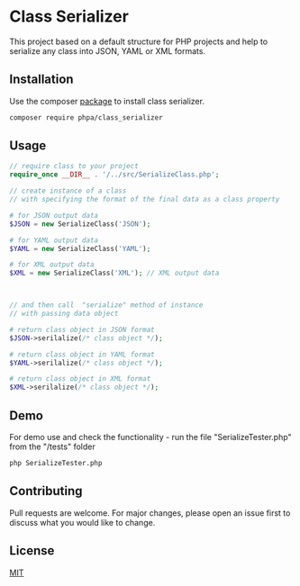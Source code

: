 Class Serializer
===============

This project based on a default structure for PHP projects and help to serialize any class into JSON, YAML or XML formats.  



## Installation

Use the composer [package](https://packagist.org/packages/gideonazure/class_serializer) to install class serializer.

```bash
composer require phpa/class_serializer
```


## Usage

```php
// require class to your project
require_once __DIR__ . '/../src/SerializeClass.php';

// create instance of a class
// with specifying the format of the final data as a class property

# for JSON output data
$JSON = new SerializeClass('JSON'); 

# for YAML output data
$YAML = new SerializeClass('YAML'); 

# for XML output data
$XML = new SerializeClass('XML'); // XML output data



// and then call  "serialize" method of instance 
// with passing data object

# return class object in JSON format
$JSON->serilalize(/* class object */);

# return class object in YAML format
$YAML->serilalize(/* class object */);

# return class object in XML format
$XML->serilalize(/* class object */);
```

## Demo
For demo use and check the functionality - run the file "SerializeTester.php" from the "/tests" folder

```bash
php SerializeTester.php
```


## Contributing
Pull requests are welcome. For major changes, please open an issue first to discuss what you would like to change.



## License
[MIT](https://choosealicense.com/licenses/mit/)